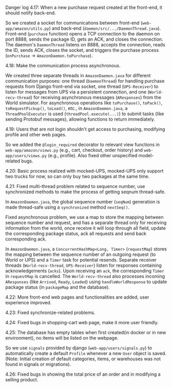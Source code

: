 Danger log 
4.17: 
When a new purchase request created at the front-end, it should notify back-end. 

So we created a socket for communications between front-end (`web-app/amazon/utils.py`) and back-end (`daemon/src/.../DaemonThread.java`). Front-end (`purchase` function) opens a TCP connection to the daemon on port 8888, sends the package ID, gets an ACK, and closes the connection. The daemon's `DaemonThread` listens on 8888, accepts the connection, reads the ID, sends ACK, closes the socket, and triggers the purchase process (`onPurchase` -> `AmazonDaemon.toPurchase`).

4.18: 
Make the communication process asynchronous.

We created three separate threads in `AmazonDaemon.java` for different communication purposes: one thread (`DaemonThread`) for handling purchase requests from Django front-end via socket, one thread (`UPS-Receiver`) to listen for messages from UPS via a persistent connection, and one (`World-recv-thread`) for receiving asynchronous messages (`AResponses`) from the World simulator.
For asynchronous operations like `toPurchase()`, `toPack()`, `toRequestPickup()`, `toLoad()`, etc., in `AmazonDaemon.java`, a `ThreadPoolExecutor` is used (`threadPool.execute(...)`) to submit tasks (like sending Protobuf messages), allowing functions to return immediately.

4.19:
Users that are not login shouldn't get access to purchasing, modifying profile and other web pages.

So we added the `@login_required` decorator to relevant view functions in `web-app/amazon/views.py` (e.g., cart, checkout, order history) and `web-app/users/views.py` (e.g., profile). Also fixed other unspecified model-related bugs.

4.20:
Basic process realized with mocked-UPS, mocked-UPS only support two trucks for now, so can only buy two packages at the same time.

4.21:
Fixed multi-thread problem related to sequence number, use synchronized methods to make the process of getting seqnum thread-safe. 

In `AmazonDaemon.java`, the global sequence number (`seqNum`) generation is made thread-safe using a `synchronized` method `nextSeq()`. 

Fixed asynchronous problem, we use a map to store the mapping between sequence number and request, and has a separate thread only for receiving information from the world, once receive it will loop through all field, update the corresponding package status, ack all requests and send back corresponding ack.

In `AmazonDaemon.java`, a `ConcurrentHashMap<Long, Timer>` (`requestMap`) stores the mapping between the sequence number of an outgoing request (to World or UPS) and a `Timer` task for potential resends. Separate receiver threads (`World-recv-thread`, `UPS-Receiver`) listen for responses containing acknowledgements (`acks`). Upon receiving an `ack`, the corresponding `Timer` in `requestMap` is cancelled. The `World-recv-thread` also processes incoming `AResponses` (like `Arrived`, `Ready`, `Loaded`) using `handleWorldResponse` to update package status (in `packageMap` and the database).

4.22:
More front-end web pages and functionalities are added, user experience improved.

4.23:
Fixed synchronize-related problems. 

4.24:
Fixed bugs in shopping-cart web page, make it more user friendly.

4.25:
The database has empty tables when first created(in docker or in new environment), no items will be listed on the webpage.

So we use `signals` provided by django (`web-app/users/signals.py`) to automatically create a default `Profile` whenever a new `User` object is saved. (Note: Initial creation of default categories, items, or warehouses was not found in signals or migrations).

4.26:
Fixed bugs in showing the total price of an order and in modifying a selling product.
